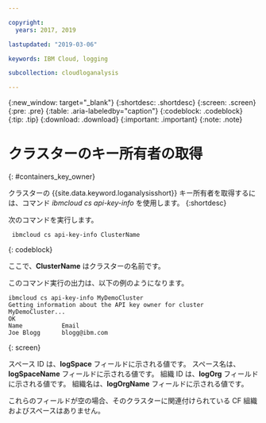 ```yaml
---

copyright:
  years: 2017, 2019

lastupdated: "2019-03-06"

keywords: IBM Cloud, logging

subcollection: cloudloganalysis

---
```


{:new_window: target="_blank"}
{:shortdesc: .shortdesc}
{:screen: .screen}
{:pre: .pre}
{:table: .aria-labeledby="caption"}
{:codeblock: .codeblock}
{:tip: .tip}
{:download: .download}
{:important: .important}
{:note: .note}


# クラスターのキー所有者の取得
{: #containers_key_owner}

クラスターの {{site.data.keyword.loganalysisshort}} キー所有者を取得するには、コマンド *ibmcloud cs api-key-info* を使用します。
{:shortdesc}

次のコマンドを実行します。

```
 ibmcloud cs api-key-info ClusterName
```
{: codeblock}

ここで、**ClusterName** はクラスターの名前です。


このコマンド実行の出力は、以下の例のようになります。

```
ibmcloud cs api-key-info MyDemoCluster
Getting information about the API key owner for cluster MyDemoCluster...
OK
Name           Email   
Joe Blogg      blogg@ibm.com   
```
{: screen}

スペース ID は、**logSpace** フィールドに示される値です。
スペース名は、**logSpaceName** フィールドに示される値です。
組織 ID は、**logOrg** フィールドに示される値です。
組織名は、**logOrgName** フィールドに示される値です。

これらのフィールドが空の場合、そのクラスターに関連付けられている CF 組織およびスペースはありません。



